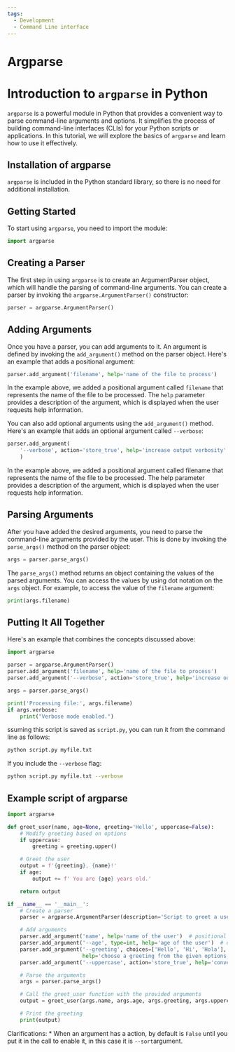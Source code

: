 ```yaml
---
tags:
  - Development
  - Command Line interface
---
```

# Argparse

# Introduction to `argparse` in Python

`argparse` is a powerful module in Python that provides a convenient way to parse
command-line arguments and options. It simplifies the process of building
command-line interfaces (CLIs) for your Python scripts or applications. In this
tutorial, we will explore the basics of `argparse` and learn how to use it effectively.

## Installation of argparse

`argparse` is included in the Python standard library, so there is no need for
 additional installation.

## Getting Started

To start using `argparse`, you need to import the module:

```python
import argparse
```

## Creating a Parser

The first step in using `argparse` is to create an ArgumentParser object, which will
 handle the parsing of command-line arguments. You can create a parser by invoking
 the `argparse.ArgumentParser()` constructor:

```python
parser = argparse.ArgumentParser()
```

## Adding Arguments

Once you have a parser, you can add arguments to it. An argument is defined by
invoking the `add_argument()` method on the parser object. Here\'s an example
that adds a positional argument:

```python
parser.add_argument('filename', help='name of the file to process')
```

In the example above, we added a positional argument called `filename` that
represents the name of the file to be processed. The `help` parameter provides
a description of the argument, which is displayed when the user requests help information.

You can also add optional arguments using the `add_argument()` method. Here's
an example that adds an optional argument called `--verbose`:

```python
parser.add_argument(
    '--verbose', action='store_true', help='increase output verbosity'
    )
```

In the example above, we added a positional argument called filename that represents
the name of the file to be processed. The help parameter provides a description of
the argument, which is displayed when the user requests help information.

## Parsing Arguments

After you have added the desired arguments, you need to parse the command-line
arguments provided by the user. This is done by invoking the `parse_args()`
method on the parser object:

```python
args = parser.parse_args()
```

The `parse_args()` method returns an object containing the values of the parsed
 arguments. You can access the values by using dot notation on the `args` object.
  For example, to access the value of the `filename` argument:

```python
print(args.filename)
```

## Putting It All Together

Here's an example that combines the concepts discussed above:

```python
import argparse

parser = argparse.ArgumentParser()
parser.add_argument('filename', help='name of the file to process')
parser.add_argument('--verbose', action='store_true', help='increase output verbosity')

args = parser.parse_args()

print('Processing file:', args.filename)
if args.verbose:
    print("Verbose mode enabled.")
```

ssuming this script is saved as `script.py`, you can run it from the command line
as follows:

```bash
python script.py myfile.txt
```

If you include the `--verbose` flag:

```bash
python script.py myfile.txt --verbose
```

## Example script of argparse

```python
import argparse

def greet_user(name, age=None, greeting='Hello', uppercase=False):
    # Modify greeting based on options
    if uppercase:
        greeting = greeting.upper()

    # Greet the user
    output = f'{greeting}, {name}!'
    if age:
        output += f' You are {age} years old.'

    return output

if __name__ == '__main__':
    # Create a parser
    parser = argparse.ArgumentParser(description='Script to greet a user')

    # Add arguments
    parser.add_argument('name', help='name of the user')  # positional argument
    parser.add_argument('--age', type=int, help='age of the user')  # optional argument with type validation
    parser.add_argument('--greeting', choices=['Hello', 'Hi', 'Hola'], default='Hello',
                        help='choose a greeting from the given options')  # optional argument with choices and default value
    parser.add_argument('--uppercase', action='store_true', help='convert greeting to uppercase')  # optional argument with flag

    # Parse the arguments
    args = parser.parse_args()

    # Call the greet_user function with the provided arguments
    output = greet_user(args.name, args.age, args.greeting, args.uppercase)

    # Print the greeting
    print(output)
```

Clarifications:
    * When an argument has a action, by default is `False` until you put it in the
    call to enable it, in this case it is `--sort`argument.
